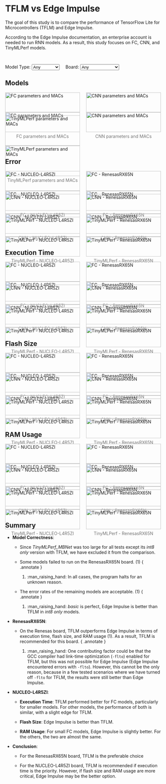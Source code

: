 # TFLM vs Edge Impulse

The goal of this study is to compare the performance of TensorFlow Lite for Microcontrollers (TFLM) and Edge Impulse.

According to the Edge Impulse documentation, an enterprise account is needed to run RNN models. As a result, this study focuses on FC, CNN, and TinyMLPerf models.

<br/>

Model Type:
<select id="modelTypeSelect">
    <option value="Any">Any</option>
    <option value="FC">FC</option>
    <option value="CNN">CNN</option>
    <option value="TinyMLPerf">TinyMLPerf</option>
</select>
&nbsp;&nbsp;&nbsp;&nbsp;Board:
<select id="boardSelect">
    <option value="Any">Any</option>
    <option value="STM">NUCLEO-L4R5ZI</option>
    <option value="Renesas">RenesasRX65N</option>
</select>

## Models

<div class="image-container">
<figure markdown="span" class="FC STM Renesas">
    <img src="../../figures/results/TFLM vs EI/TFLM vs EI - FC - STM/params_MACs.png#only-light" alt="FC parameters and MACs">
    <img src="../../figures/results/TFLM vs EI/TFLM vs EI - FC - STM/dark/params_MACs.png#only-dark" alt="FC parameters and MACs">
    <figcaption>FC parameters and MACs</figcaption>
</figure>

<figure markdown="span" class="CNN STM Renesas">
    <img src="../../figures/results/TFLM vs EI/TFLM vs EI - CNN - STM/params_MACs.png#only-light" alt="CNN parameters and MACs">
    <img src="../../figures/results/TFLM vs EI/TFLM vs EI - CNN - STM/dark/params_MACs.png#only-dark" alt="CNN parameters and MACs">
    <figcaption>CNN parameters and MACs</figcaption>
</figure>

<figure markdown="span" class="TinyMLPerf STM Renesas">
    <img src="../../figures/results/TFLM vs EI/TFLM vs EI - TinyMLPerf - STM/params_MACs.png#only-light" alt="TinyMLPerf parameters and MACs">
    <img src="../../figures/results/TFLM vs EI/TFLM vs EI - TinyMLPerf - STM/dark/params_MACs.png#only-dark" alt="TinyMLPerf parameters and MACs">
    <figcaption>TinyMLPerf parameters and MACs</figcaption>
</figure>
</div>

## Error

<div class="image-container">
<figure markdown="span" class="FC STM">
    <img src="../../figures/results/TFLM vs EI/TFLM vs EI - FC - STM/error.png#only-light" alt="FC - NUCLEO-L4R5ZI">
    <img src="../../figures/results/TFLM vs EI/TFLM vs EI - FC - STM/dark/error.png#only-dark" alt="FC - NUCLEO-L4R5ZI">
    <figcaption>FC - NUCLEO-L4R5ZI</figcaption>
</figure>

<figure markdown="span" class="FC Renesas">
    <img src="../../figures/results/TFLM vs EI/TFLM vs EI - FC - Renesas/error.png#only-light" alt="FC - RenesasRX65N">
    <img src="../../figures/results/TFLM vs EI/TFLM vs EI - FC - Renesas/dark/error.png#only-dark" alt="FC - RenesasRX65N">
    <figcaption>FC - RenesasRX65N</figcaption>
</figure>

<figure markdown="span" class="CNN STM">
    <img src="../../figures/results/TFLM vs EI/TFLM vs EI - CNN - STM/error.png#only-light" alt="CNN - NUCLEO-L4R5ZI">
    <img src="../../figures/results/TFLM vs EI/TFLM vs EI - CNN - STM/dark/error.png#only-dark" alt="CNN - NUCLEO-L4R5ZI">
    <figcaption>CNN - NUCLEO-L4R5ZI</figcaption>
</figure>

<figure markdown="span" class="CNN Renesas">
    <img src="../../figures/results/TFLM vs EI/TFLM vs EI - CNN - Renesas/error.png#only-light" alt="CNN - RenesasRX65N">
    <img src="../../figures/results/TFLM vs EI/TFLM vs EI - CNN - Renesas/dark/error.png#only-dark" alt="CNN - RenesasRX65N">
    <figcaption>CNN - RenesasRX65N</figcaption>
</figure>

<figure markdown="span" class="TinyMLPerf STM">
    <img src="../../figures/results/TFLM vs EI/TFLM vs EI - TinyMLPerf - STM/error.png#only-light" alt="TinyMLPerf - NUCLEO-L4R5ZI">
    <img src="../../figures/results/TFLM vs EI/TFLM vs EI - TinyMLPerf - STM/dark/error.png#only-dark" alt="TinyMLPerf - NUCLEO-L4R5ZI">
    <figcaption>TinyMLPerf - NUCLEO-L4R5ZI</figcaption>
</figure>

<figure markdown="span" class="TinyMLPerf Renesas">
    <img src="../../figures/results/TFLM vs EI/TFLM vs EI - TinyMLPerf - Renesas/error.png#only-light" alt="TinyMLPerf - RenesasRX65N">
    <img src="../../figures/results/TFLM vs EI/TFLM vs EI - TinyMLPerf - Renesas/dark/error.png#only-dark" alt="TinyMLPerf - RenesasRX65N">
    <figcaption>TinyMLPerf - RenesasRX65N</figcaption>
</figure>
</div>

## Execution Time

<div class="image-container">
<figure markdown="span" class="FC STM">
    <img src="../../figures/results/TFLM vs EI/TFLM vs EI - FC - STM/exe.png#only-light" alt="FC - NUCLEO-L4R5ZI">
    <img src="../../figures/results/TFLM vs EI/TFLM vs EI - FC - STM/dark/exe.png#only-dark" alt="FC - NUCLEO-L4R5ZI">
    <figcaption>FC - NUCLEO-L4R5ZI</figcaption>
</figure>

<figure markdown="span" class="FC Renesas">
    <img src="../../figures/results/TFLM vs EI/TFLM vs EI - FC - Renesas/exe.png#only-light" alt="FC - RenesasRX65N">
    <img src="../../figures/results/TFLM vs EI/TFLM vs EI - FC - Renesas/dark/exe.png#only-dark" alt="FC - RenesasRX65N">
    <figcaption>FC - RenesasRX65N</figcaption>
</figure>

<figure markdown="span" class="CNN STM">
    <img src="../../figures/results/TFLM vs EI/TFLM vs EI - CNN - STM/exe.png#only-light" alt="CNN - NUCLEO-L4R5ZI">
    <img src="../../figures/results/TFLM vs EI/TFLM vs EI - CNN - STM/dark/exe.png#only-dark" alt="CNN - NUCLEO-L4R5ZI">
    <figcaption>CNN - NUCLEO-L4R5ZI</figcaption>
</figure>

<figure markdown="span" class="CNN Renesas">
    <img src="../../figures/results/TFLM vs EI/TFLM vs EI - CNN - Renesas/exe.png#only-light" alt="CNN - RenesasRX65N">
    <img src="../../figures/results/TFLM vs EI/TFLM vs EI - CNN - Renesas/dark/exe.png#only-dark" alt="CNN - RenesasRX65N">
    <figcaption>CNN - RenesasRX65N</figcaption>
</figure>

<figure markdown="span" class="TinyMLPerf STM">
    <img src="../../figures/results/TFLM vs EI/TFLM vs EI - TinyMLPerf - STM/exe.png#only-light" alt="TinyMLPerf - NUCLEO-L4R5ZI">
    <img src="../../figures/results/TFLM vs EI/TFLM vs EI - TinyMLPerf - STM/dark/exe.png#only-dark" alt="TinyMLPerf - NUCLEO-L4R5ZI">
    <figcaption>TinyMLPerf - NUCLEO-L4R5ZI</figcaption>
</figure>

<figure markdown="span" class="TinyMLPerf Renesas">
    <img src="../../figures/results/TFLM vs EI/TFLM vs EI - TinyMLPerf - Renesas/exe.png#only-light" alt="TinyMLPerf - RenesasRX65N">
    <img src="../../figures/results/TFLM vs EI/TFLM vs EI - TinyMLPerf - Renesas/dark/exe.png#only-dark" alt="TinyMLPerf - RenesasRX65N">
    <figcaption>TinyMLPerf - RenesasRX65N</figcaption>
</figure>
</div>

## Flash Size

<div class="image-container">
<figure markdown="span" class="FC STM">
    <img src="../../figures/results/TFLM vs EI/TFLM vs EI - FC - STM/flash.png#only-light" alt="FC - NUCLEO-L4R5ZI">
    <img src="../../figures/results/TFLM vs EI/TFLM vs EI - FC - STM/dark/flash.png#only-dark" alt="FC - NUCLEO-L4R5ZI">
    <figcaption>FC - NUCLEO-L4R5ZI</figcaption>
</figure>

<figure markdown="span" class="FC Renesas">
    <img src="../../figures/results/TFLM vs EI/TFLM vs EI - FC - Renesas/flash.png#only-light" alt="FC - RenesasRX65N">
    <img src="../../figures/results/TFLM vs EI/TFLM vs EI - FC - Renesas/dark/flash.png#only-dark" alt="FC - RenesasRX65N">
    <figcaption>FC - RenesasRX65N</figcaption>
</figure>

<figure markdown="span" class="CNN STM">
    <img src="../../figures/results/TFLM vs EI/TFLM vs EI - CNN - STM/flash.png#only-light" alt="CNN - NUCLEO-L4R5ZI">
    <img src="../../figures/results/TFLM vs EI/TFLM vs EI - CNN - STM/dark/flash.png#only-dark" alt="CNN - NUCLEO-L4R5ZI">
    <figcaption>CNN - NUCLEO-L4R5ZI</figcaption>
</figure>

<figure markdown="span" class="CNN Renesas">
    <img src="../../figures/results/TFLM vs EI/TFLM vs EI - CNN - Renesas/flash.png#only-light" alt="CNN - RenesasRX65N">
    <img src="../../figures/results/TFLM vs EI/TFLM vs EI - CNN - Renesas/dark/flash.png#only-dark" alt="CNN - RenesasRX65N">
    <figcaption>CNN - RenesasRX65N</figcaption>
</figure>

<figure markdown="span" class="TinyMLPerf STM">
    <img src="../../figures/results/TFLM vs EI/TFLM vs EI - TinyMLPerf - STM/flash.png#only-light" alt="TinyMLPerf - NUCLEO-L4R5ZI">
    <img src="../../figures/results/TFLM vs EI/TFLM vs EI - TinyMLPerf - STM/dark/flash.png#only-dark" alt="TinyMLPerf - NUCLEO-L4R5ZI">
    <figcaption>TinyMLPerf - NUCLEO-L4R5ZI</figcaption>
</figure>

<figure markdown="span" class="TinyMLPerf Renesas">
    <img src="../../figures/results/TFLM vs EI/TFLM vs EI - TinyMLPerf - Renesas/flash.png#only-light" alt="TinyMLPerf - RenesasRX65N">
    <img src="../../figures/results/TFLM vs EI/TFLM vs EI - TinyMLPerf - Renesas/dark/flash.png#only-dark" alt="TinyMLPerf - RenesasRX65N">
    <figcaption>TinyMLPerf - RenesasRX65N</figcaption>
</figure>
</div>

## RAM Usage

<div class="image-container">
<figure markdown="span" class="FC STM">
    <img src="../../figures/results/TFLM vs EI/TFLM vs EI - FC - STM/ram.png#only-light" alt="FC - NUCLEO-L4R5ZI">
    <img src="../../figures/results/TFLM vs EI/TFLM vs EI - FC - STM/dark/ram.png#only-dark" alt="FC - NUCLEO-L4R5ZI">
    <figcaption>FC - NUCLEO-L4R5ZI</figcaption>
</figure>

<figure markdown="span" class="FC Renesas">
    <img src="../../figures/results/TFLM vs EI/TFLM vs EI - FC - Renesas/ram.png#only-light" alt="FC - RenesasRX65N">
    <img src="../../figures/results/TFLM vs EI/TFLM vs EI - FC - Renesas/dark/ram.png#only-dark" alt="FC - RenesasRX65N">
    <figcaption>FC - RenesasRX65N</figcaption>
</figure>

<figure markdown="span" class="CNN STM">
    <img src="../../figures/results/TFLM vs EI/TFLM vs EI - CNN - STM/ram.png#only-light" alt="CNN - NUCLEO-L4R5ZI">
    <img src="../../figures/results/TFLM vs EI/TFLM vs EI - CNN - STM/dark/ram.png#only-dark" alt="CNN - NUCLEO-L4R5ZI">
    <figcaption>CNN - NUCLEO-L4R5ZI</figcaption>
</figure>

<figure markdown="span" class="CNN Renesas">
    <img src="../../figures/results/TFLM vs EI/TFLM vs EI - CNN - Renesas/ram.png#only-light" alt="CNN - RenesasRX65N">
    <img src="../../figures/results/TFLM vs EI/TFLM vs EI - CNN - Renesas/dark/ram.png#only-dark" alt="CNN - RenesasRX65N">
    <figcaption>CNN - RenesasRX65N</figcaption>
</figure>

<figure markdown="span" class="TinyMLPerf STM">
    <img src="../../figures/results/TFLM vs EI/TFLM vs EI - TinyMLPerf - STM/ram.png#only-light" alt="TinyMLPerf - NUCLEO-L4R5ZI">
    <img src="../../figures/results/TFLM vs EI/TFLM vs EI - TinyMLPerf - STM/dark/ram.png#only-dark" alt="TinyMLPerf - NUCLEO-L4R5ZI">
    <figcaption>TinyMLPerf - NUCLEO-L4R5ZI</figcaption>
</figure>

<figure markdown="span" class="TinyMLPerf Renesas">
    <img src="../../figures/results/TFLM vs EI/TFLM vs EI - TinyMLPerf - Renesas/ram.png#only-light" alt="TinyMLPerf - RenesasRX65N">
    <img src="../../figures/results/TFLM vs EI/TFLM vs EI - TinyMLPerf - Renesas/dark/ram.png#only-dark" alt="TinyMLPerf - RenesasRX65N">
    <figcaption>TinyMLPerf - RenesasRX65N</figcaption>
</figure>
</div>

## Summary

- **Model Correctness**:
    - Since *TinyMLPerf_MBNet* was too large for all tests except its *int8 only* version with TFLM, we have excluded it from the comparison.

    - Some models failed to run on the RenesasRX65N board. (1)
    { .annotate }

        1.  :man_raising_hand: In all cases, the program halts for an unknown reason.

    - The error rates of the remaining models are acceptable. (1)
    { .annotate }

        1.  :man_raising_hand: *basic* is perfect, Edge Impulse is better than TFLM in *int8 only* models.

- **RenesasRX65N**:
    - On the Renesas board, TFLM outperforms Edge Impulse in terms of execution time, flash size, and RAM usage (1). As a result, TFLM is recommended for this board.
    { .annotate }

        1.  :man_raising_hand: One contributing factor could be that the GCC compiler had link-time optimization (`-flto`) enabled for TFLM, but this was not possible for Edge Impulse (Edge Impulse encountered errors with `-flto`). However, this cannot be the only reason, because in a few tested scenarios where we have turned off `-flto` for TFLM, the results were still better than Edge Impulse.

- **NUCLEO-L4R5ZI**:
    - **Execution Time**: TFLM performed better for FC models, particularly for smaller models. For other models, the performance of both is similar, with a slight edge for TFLM.

    - **Flash Size**: Edge Impulse is better than TFLM.

    - **RAM Usage**: For small FC models, Edge Impulse is slightly better. For the others, the two are almost the same.

- **Conclusion**:
    - For the RenesasRX65N board, TFLM is the preferable choice

    - For the NUCLEO-L4R5ZI board, TFLM is recommended if execution time is the priority. However, if flash size and RAM usage are more critical, Edge Impulse may be the better option.


<style>
    .image-container {
        display: flex;
        flex-wrap: wrap;        /* Allow images and captions to wrap onto the next line */
        justify-content: space-between;
    }

    .image-container figure {
        width: 48%;
        margin: 0 0 10px 0;     /* Bottom margin to provide space between rows */
    }

    .image-container img {
        width: 100%;
        display: block;
    }

    .image-container figcaption {
        text-align: center;
        font-size: 14px;
        color: rgb(117, 117, 117);
        margin-top: 5px;
    }

    .image-container figcaption:hover {
        color: rgb(186, 104, 200);
    }
</style>


<script>
    function filterFigures() {
        var selectedModelType = document.getElementById('modelTypeSelect').value;
        var selectedBoardType = document.getElementById('boardSelect').value;

        var figures = document.querySelectorAll('figure');

        figures.forEach(function(figure) {
            var matchesModelType = selectedModelType === 'Any' || figure.classList.contains(selectedModelType);
            var matchesBoardType = selectedBoardType === 'Any' || figure.classList.contains(selectedBoardType);

            if (matchesModelType && matchesBoardType) {
                figure.style.display = 'block';
            } else {
                figure.style.display = 'none';
            }
        });
    }

    document.getElementById('modelTypeSelect').addEventListener('change', filterFigures);
    document.getElementById('boardSelect').addEventListener('change', filterFigures);

    filterFigures();    // Call the function initially to apply any default filtering
</script>
